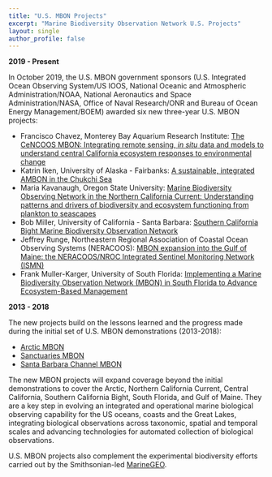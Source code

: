 ```yaml
---
title: "U.S. MBON Projects"
excerpt: "Marine Biodiversity Observation Network U.S. Projects"
layout: single
author_profile: false
---
```


**2019 - Present**

In October 2019, the U.S. MBON government sponsors (U.S. Integrated Ocean Observing System/US IOOS, National Oceanic and Atmospheric Administration/NOAA, National Aeronautics and Space Administration/NASA, Office of Naval Research/ONR and Bureau of Ocean Energy Management/BOEM) awarded six new three-year U.S. MBON projects:

*   Francisco Chavez, Monterey Bay Aquarium Research Institute: [The CeNCOOS MBON: Integrating remote sensing, _in situ_ data and models to understand central California ecosystem responses to environmental change](/pages/ccmbon/)
*   Katrin Iken, University of Alaska - Fairbanks: [A sustainable, integrated AMBON in the Chukchi Sea](/pages/ambon/)
*   Maria Kavanaugh, Oregon State University: [Marine Biodiversity Observing Network in the Northern California Current: Understanding patterns and drivers of biodiversity and ecosystem functioning from plankton to seascapes](/pages/nccmbon/)
*   Bob Miller, University of California - Santa Barbara: [Southern California Bight Marine Biodiversity Observation Network](/pages/scbmbon/)
*   Jeffrey Runge, Northeastern Regional Association of Coastal Ocean Observing Systems (NERACOOS): [MBON expansion into the Gulf of Maine: the NERACOOS/NROC Integrated Sentinel Monitoring Network (ISMN)](/pages/gommbon/)
*   Frank Muller-Karger, University of South Florida: [Implementing a Marine Biodiversity Observation Network (MBON) in South Florida to Advance Ecosystem-Based Management](/pages/sfmbon/)

**2013 - 2018**

The new projects build on the lessons learned and the progress made during the initial set of U.S. MBON demonstrations (2013-2018):

*   [Arctic MBON](http://ambon-us.org/)
*   [Sanctuaries MBON](http://sanctuaries.marinebon.org/)
*   [Santa Barbara Channel MBON](http://sbc.marinebon.org/)

The new MBON projects will expand coverage beyond the initial demonstrations to cover the Arctic, Northern California Current, Central California, Southern California Bight, South Florida, and Gulf of Maine. They are a key step in evolving an integrated and operational marine biological observing capability for the US oceans, coasts and the Great Lakes, integrating biological observations across taxonomic, spatial and temporal scales and advancing technologies for automated collection of biological observations.   

U.S. MBON projects also complement the experimental biodiversity efforts carried out by the Smithsonian-led [MarineGEO](https://marinegeo.si.edu).

